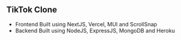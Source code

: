 ## TikTok Clone

- Frontend Built using NextJS, Vercel, MUI and ScrollSnap
- Backend Built using NodeJS, ExpressJS, MongoDB and Heroku